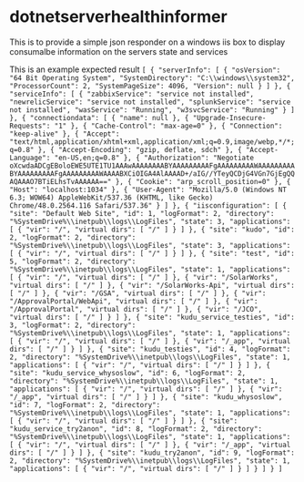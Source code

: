 # dotnetserverhealthinformer

This is to provide a simple json responder on a windows iis box to display consumalbe information on the servers state and services

This is an example expected result
`[
  {
    "serverInfo": [
      {
        "osVersion": "64 Bit Operating System",
        "SystemDirectory": "C:\\windows\\system32",
        "ProcessorCount": 2,
        "SystemPageSize": 4096,
        "Version": null
      }
    ]
  },
  {
    "serviceInfo": [
      {
        "zabbixService": "service not installed",
        "newrelicService": "service not installed",
        "splunkService": "service not installed",
        "wasService": "Running",
        "w3svcService": "Running"
      }
    ]
  },
  {
    "connectiondata": [
      {
        "name": null
      },
      {
        "Upgrade-Insecure-Requests": "1"
      },
      {
        "Cache-Control": "max-age=0"
      },
      {
        "Connection": "keep-alive"
      },
      {
        "Accept": "text/html,application/xhtml+xml,application/xml;q=0.9,image/webp,*/*;q=0.8"
      },
      {
        "Accept-Encoding": "gzip, deflate, sdch"
      },
      {
        "Accept-Language": "en-US,en;q=0.8"
      },
      {
        "Authorization": "Negotiate oXcwdaADCgEBoloEWE5UTE1TU1AAAwAAAAAAAABYAAAAAAAAAFgAAAAAAAAAWAAAAAAAAABYAAAAAAAAAFgAAAAAAAAAWAAAABXCiOIGA4AlAAAAD+/aIG//YTeyQCDjG4VGn7GjEgQQAQAAAO7BTiELhsTvAAAAAA=="
      },
      {
        "Cookie": "arp_scroll_position=0"
      },
      {
        "Host": "localhost:1034"
      },
      {
        "User-Agent": "Mozilla/5.0 (Windows NT 6.3; WOW64) AppleWebKit/537.36 (KHTML, like Gecko) Chrome/48.0.2564.116 Safari/537.36"
      }
    ]
  },
  {
    "iisconfiguration": [
      {
        "site": "Default Web Site",
        "id": 1,
        "logFormat": 2,
        "directory": "%SystemDrive%\\inetpub\\logs\\LogFiles",
        "state": 3,
        "applications": [
          {
            "vir": "/",
            "virtual dirs": [
              "/"
            ]
          }
        ]
      },
      {
        "site": "kudo",
        "id": 2,
        "logFormat": 2,
        "directory": "%SystemDrive%\\inetpub\\logs\\LogFiles",
        "state": 3,
        "applications": [
          {
            "vir": "/",
            "virtual dirs": [
              "/"
            ]
          }
        ]
      },
      {
        "site": "test",
        "id": 5,
        "logFormat": 2,
        "directory": "%SystemDrive%\\inetpub\\logs\\LogFiles",
        "state": 1,
        "applications": [
          {
            "vir": "/",
            "virtual dirs": [
              "/"
            ]
          },
          {
            "vir": "/SolarWorks",
            "virtual dirs": [
              "/"
            ]
          },
          {
            "vir": "/SolarWorks-Api",
            "virtual dirs": [
              "/"
            ]
          },
          {
            "vir": "/GSA",
            "virtual dirs": [
              "/"
            ]
          },
          {
            "vir": "/ApprovalPortal/WebApi",
            "virtual dirs": [
              "/"
            ]
          },
          {
            "vir": "/ApprovalPortal",
            "virtual dirs": [
              "/"
            ]
          },
          {
            "vir": "/JCO",
            "virtual dirs": [
              "/"
            ]
          }
        ]
      },
      {
        "site": "kudu_service_testies",
        "id": 3,
        "logFormat": 2,
        "directory": "%SystemDrive%\\inetpub\\logs\\LogFiles",
        "state": 1,
        "applications": [
          {
            "vir": "/",
            "virtual dirs": [
              "/"
            ]
          },
          {
            "vir": "/_app",
            "virtual dirs": [
              "/"
            ]
          }
        ]
      },
      {
        "site": "kudu_testies",
        "id": 4,
        "logFormat": 2,
        "directory": "%SystemDrive%\\inetpub\\logs\\LogFiles",
        "state": 1,
        "applications": [
          {
            "vir": "/",
            "virtual dirs": [
              "/"
            ]
          }
        ]
      },
      {
        "site": "kudu_service_whysoslow",
        "id": 6,
        "logFormat": 2,
        "directory": "%SystemDrive%\\inetpub\\logs\\LogFiles",
        "state": 1,
        "applications": [
          {
            "vir": "/",
            "virtual dirs": [
              "/"
            ]
          },
          {
            "vir": "/_app",
            "virtual dirs": [
              "/"
            ]
          }
        ]
      },
      {
        "site": "kudu_whysoslow",
        "id": 7,
        "logFormat": 2,
        "directory": "%SystemDrive%\\inetpub\\logs\\LogFiles",
        "state": 1,
        "applications": [
          {
            "vir": "/",
            "virtual dirs": [
              "/"
            ]
          }
        ]
      },
      {
        "site": "kudu_service_try2anon",
        "id": 8,
        "logFormat": 2,
        "directory": "%SystemDrive%\\inetpub\\logs\\LogFiles",
        "state": 1,
        "applications": [
          {
            "vir": "/",
            "virtual dirs": [
              "/"
            ]
          },
          {
            "vir": "/_app",
            "virtual dirs": [
              "/"
            ]
          }
        ]
      },
      {
        "site": "kudu_try2anon",
        "id": 9,
        "logFormat": 2,
        "directory": "%SystemDrive%\\inetpub\\logs\\LogFiles",
        "state": 1,
        "applications": [
          {
            "vir": "/",
            "virtual dirs": [
              "/"
            ]
          }
        ]
      }
    ]
  }
]`
